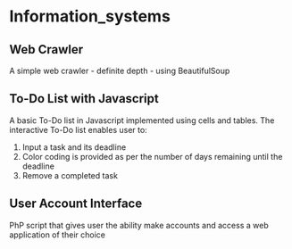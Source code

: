 # Information_systems
## Web Crawler 
A simple web crawler - definite depth - using BeautifulSoup 

## To-Do List with Javascript 
A basic To-Do list in Javascript implemented using cells and tables. The interactive To-Do list enables user to: 
1) Input a task and its deadline
2) Color coding is provided as per the number of days remaining until the deadline
3) Remove a completed task 

## User Account Interface 
PhP script that gives user the ability make accounts and access a web application of their choice 



